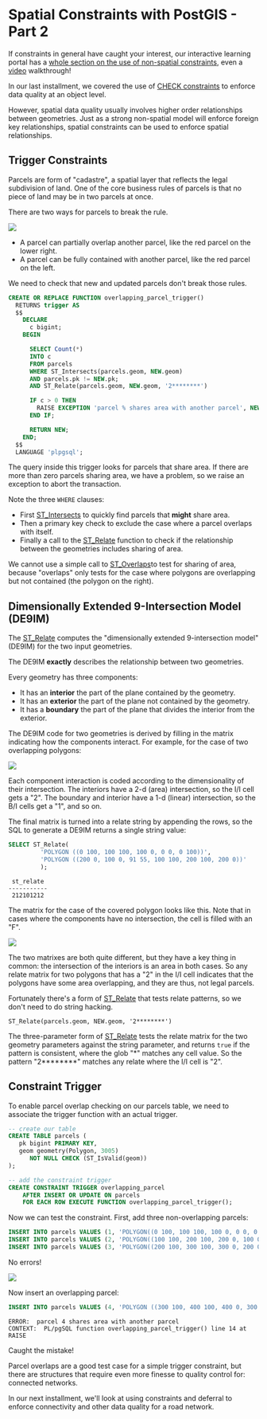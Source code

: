 # Spatial Constraints with PostGIS - Part 2

If constraints in general have caught your interest, our interactive learning portal has a [whole section on the use of non-spatial constraints](https://learn.crunchydata.com/postgresql-devel/courses/basics/constraints), even a [video](https://www.youtube.com/watch?v=MAZ4EM8Up8w) walkthrough!

In our last installment, we covered the use of [CHECK constraints](https://www.postgresql.org/docs/current/ddl-constraints.html#DDL-CONSTRAINTS-CHECK-CONSTRAINTS) to enforce data quality at an object level. 

However, spatial data quality usually involves higher order relationships between geometries. Just as a strong non-spatial model will enforce foreign key relationships, spatial constraints can be used to enforce spatial relationships.

## Trigger Constraints

Parcels are form of "cadastre", a spatial layer that reflects the legal subdivision of land. One of the core business rules of parcels is that no piece of land may be in two parcels at once.

There are two ways for parcels to break the rule.

<img src="img/parcel-overlap.png" />

* A parcel can partially overlap another parcel, like the red parcel on the lower right. 
* A parcel can be fully contained with another parcel, like the red parcel on the left.

We need to check that new and updated parcels don't break those rules.

```sql
CREATE OR REPLACE FUNCTION overlapping_parcel_trigger()
  RETURNS trigger AS
  $$
    DECLARE
      c bigint;
    BEGIN

      SELECT Count(*)
      INTO c
      FROM parcels
      WHERE ST_Intersects(parcels.geom, NEW.geom)
      AND parcels.pk != NEW.pk;
      AND ST_Relate(parcels.geom, NEW.geom, '2********')

      IF c > 0 THEN
        RAISE EXCEPTION 'parcel % shares area with another parcel', NEW.pk;
      END IF;

      RETURN NEW;
    END;
  $$
  LANGUAGE 'plpgsql';
```

The query inside this trigger looks for parcels that share area. If there are more than zero parcels sharing area, we have a problem, so we raise an exception to abort the transaction.

Note the three `WHERE` clauses:

* First [ST_Intersects](https://postgis.net/docs/ST_Intersects.html) to quickly find parcels that **might** share area.
* Then a primary key check to exclude the case where a parcel overlaps with itself.
* Finally a call to the [ST_Relate](https://postgis.net/docs/ST_Relate.html) function to check if the relationship between the geometries includes sharing of area.

We cannot use a simple call to [ST_Overlaps](https://postgis.net/docs/ST_Overlaps.html)to test for sharing of area, because "overlaps" only tests for the case where polygons are overlapping but not contained (the polygon on the right).

## Dimensionally Extended 9-Intersection Model (DE9IM)

The [ST_Relate](https://postgis.net/docs/ST_Relate.html) computes the "dimensionally extended 9-intersection model" (DE9IM) for the two input geometries. 

The DE9IM **exactly** describes the relationship between two geometries. 

Every geometry has three components:

* It has an **interior** the part of the plane contained by the geometry.
* It has an **exterior** the part of the plane not contained by the geometry.
* It has a **boundary** the part of the plane that divides the interior from the exterior.

The DE9IM code for two geometries is derived by filling in the matrix indicating how the components interact. For example, for the case of two overlapping polygons:

<img src="img/de9im-overlap.png" />

Each component interaction is coded according to the dimensionality of their intersection. The interiors have a 2-d (area) intersection, so the I/I cell gets a "2". The boundary and interior have a 1-d (linear) intersection, so the B/I cells get a "1", and so on. 

The final matrix is turned into a relate string by appending the rows, so the SQL to generate a DE9IM returns a single string value:

```sql
SELECT ST_Relate(
         'POLYGON ((0 100, 100 100, 100 0, 0 0, 0 100))', 
         'POLYGON ((200 0, 100 0, 91 55, 100 100, 200 100, 200 0))'
         );
```
```
 st_relate 
-----------
 212101212
```

The matrix for the case of the covered polygon looks like this. Note that in cases where the components have no intersection, the cell is filled with an "F".

<img src="img/de9im-cover.png" />

The two matrixes are both quite different, but they have a key thing in common: the intersection of the interiors is an area in both cases. So any relate matrix for two polygons that has a "2" in the I/I cell indicates that the polygons have some area overlapping, and they are thus, not legal parcels.

Fortunately there's a form of [ST_Relate](https://postgis.net/docs/ST_Relate.html) that tests relate patterns, so we don't need to do string hacking.

```
ST_Relate(parcels.geom, NEW.geom, '2********')
```

The three-parameter form of [ST_Relate](https://postgis.net/docs/ST_Relate.html) tests the relate matrix for the two geometry parameters against the string parameter, and returns `true` if the pattern is consistent, where the glob "*" matches any cell value. So the pattern "2********" matches any relate where the I/I cell is "2".

## Constraint Trigger

To enable parcel overlap checking on our parcels table, we need to associate the trigger function with an actual trigger.

```sql
-- create our table
CREATE TABLE parcels (
   pk bigint PRIMARY KEY,
   geom geometry(Polygon, 3005) 
      NOT NULL CHECK (ST_IsValid(geom))
);

-- add the constraint trigger
CREATE CONSTRAINT TRIGGER overlapping_parcel 
    AFTER INSERT OR UPDATE ON parcels
    FOR EACH ROW EXECUTE FUNCTION overlapping_parcel_trigger();
```

Now we can test the constraint. First, add three non-overlapping parcels:

```sql
INSERT INTO parcels VALUES (1, 'POLYGON((0 100, 100 100, 100 0, 0 0, 0 100))');
INSERT INTO parcels VALUES (2, 'POLYGON((100 100, 200 100, 200 0, 100 0, 100 100))');
INSERT INTO parcels VALUES (3, 'POLYGON((200 100, 300 100, 300 0, 200 0, 200 100))');
```

No errors! 

<img src="img/parcel-overlap2.png" />

Now insert an overlapping parcel:

```sql
INSERT INTO parcels VALUES (4, 'POLYGON ((300 100, 400 100, 400 0, 300 0, 290 50, 300 100))');
```
```
ERROR:  parcel 4 shares area with another parcel
CONTEXT:  PL/pgSQL function overlapping_parcel_trigger() line 14 at RAISE
```

Caught the mistake! 

Parcel overlaps are a good test case for a simple trigger constraint, but there are structures that require even more finesse to quality control for: connected networks. 

In our next installment, we'll look at using constraints and deferral to enforce connectivity and other data quality for a road network.